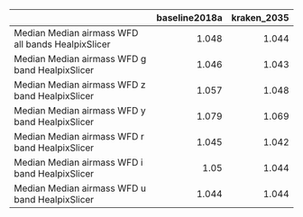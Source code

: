 |                                                   |   baseline2018a |   kraken_2035 |
|:--------------------------------------------------|----------------:|--------------:|
| Median Median airmass WFD all bands HealpixSlicer |           1.048 |         1.044 |
| Median Median airmass WFD g band HealpixSlicer    |           1.046 |         1.043 |
| Median Median airmass WFD z band HealpixSlicer    |           1.057 |         1.048 |
| Median Median airmass WFD y band HealpixSlicer    |           1.079 |         1.069 |
| Median Median airmass WFD r band HealpixSlicer    |           1.045 |         1.042 |
| Median Median airmass WFD i band HealpixSlicer    |           1.05  |         1.044 |
| Median Median airmass WFD u band HealpixSlicer    |           1.044 |         1.044 |

